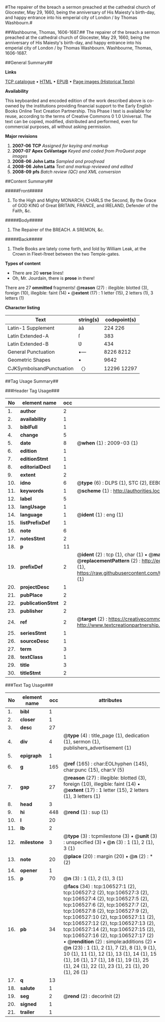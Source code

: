 #The repairer of the breach a sermon preached at the cathedral church of Glocester, May 29, 1660, being the anniversary of His Maiesty's birth-day, and happy entrance into his emperial city of London / by Thomas Washbourn.#

##Washbourne, Thomas, 1606-1687.##
The repairer of the breach a sermon preached at the cathedral church of Glocester, May 29, 1660, being the anniversary of His Maiesty's birth-day, and happy entrance into his emperial city of London / by Thomas Washbourn.
Washbourne, Thomas, 1606-1687.

##General Summary##

**Links**

[TCP catalogue](http://www.ota.ox.ac.uk/tcp/)  • 
[HTML](http://tei.it.ox.ac.uk/tcp/Texts-HTML/free/A65/A65225.html)  • 
[EPUB](http://tei.it.ox.ac.uk/tcp/Texts-EPUB/free/A65/A65225.epub) • 
[Page images (Historical Texts)](https://data.historicaltexts.jisc.ac.uk/view?pubId=eebo-17512988e&pageId=eebo-17512988e-106527-1)

**Availability**

This keyboarded and encoded edition of the
	       work described above is co-owned by the institutions
	       providing financial support to the Early English Books
	       Online Text Creation Partnership. This Phase I text is
	       available for reuse, according to the terms of Creative
	       Commons 0 1.0 Universal. The text can be copied,
	       modified, distributed and performed, even for
	       commercial purposes, all without asking permission.

**Major revisions**

1. __2007-06__ __TCP__ *Assigned for keying and markup*
1. __2007-07__ __Apex CoVantage__ *Keyed and coded from ProQuest page images*
1. __2008-06__ __John Latta__ *Sampled and proofread*
1. __2008-06__ __John Latta__ *Text and markup reviewed and edited*
1. __2008-09__ __pfs__ *Batch review (QC) and XML conversion*

##Content Summary##

#####Front#####

1. To the High and Mighty MONARCH, CHARLS the Second, By the Grace of GOD KING of Great BRITAIN, FRANCE, and IRELAND, Defender of the Faith, &c.

#####Body#####

1. The Repairer of the BREACH. A SREMON, &c.

#####Back#####

1. Theſe Books are lately come forth, and ſold by William Leak, at the Crown in Fleet-ſtreet between the two Temple-gates.

**Types of content**

  * There are 20 **verse** lines!
  * Oh, Mr. Jourdain, there is **prose** in there!

There are 27 **ommitted** fragments! 
 @__reason__ (27) : illegible: blotted (3), foreign (10), illegible: faint (14)  •  @__extent__ (17) : 1 letter (15), 2 letters (1), 3 letters (1)

**Character listing**


|Text|string(s)|codepoint(s)|
|---|---|---|
|Latin-1 Supplement|àâ|224 226|
|Latin Extended-A|ſ|383|
|Latin Extended-B|Ʋ|434|
|General Punctuation|•—|8226 8212|
|Geometric Shapes|▪|9642|
|CJKSymbolsandPunctuation|〈〉|12296 12297|

##Tag Usage Summary##

###Header Tag Usage###

|No|element name|occ|attributes|
|---|---|---|---|
|1.|__author__|2||
|2.|__availability__|1||
|3.|__biblFull__|1||
|4.|__change__|5||
|5.|__date__|8| @__when__ (1) : 2009-03 (1)|
|6.|__edition__|1||
|7.|__editionStmt__|1||
|8.|__editorialDecl__|1||
|9.|__extent__|2||
|10.|__idno__|6| @__type__ (6) : DLPS (1), STC (2), EEBO-CITATION (1), OCLC (1), VID (1)|
|11.|__keywords__|1| @__scheme__ (1) : http://authorities.loc.gov/ (1)|
|12.|__label__|5||
|13.|__langUsage__|1||
|14.|__language__|1| @__ident__ (1) : eng (1)|
|15.|__listPrefixDef__|1||
|16.|__note__|6||
|17.|__notesStmt__|2||
|18.|__p__|11||
|19.|__prefixDef__|2| @__ident__ (2) : tcp (1), char (1)  •  @__matchPattern__ (2) : ([0-9\-]+):([0-9IVX]+) (1), (.+) (1)  •  @__replacementPattern__ (2) : http://eebo.chadwyck.com/downloadtiff?vid=$1&page=$2 (1), https://raw.githubusercontent.com/textcreationpartnership/Texts/master/tcpchars.xml#$1 (1)|
|20.|__projectDesc__|1||
|21.|__pubPlace__|2||
|22.|__publicationStmt__|2||
|23.|__publisher__|2||
|24.|__ref__|2| @__target__ (2) : https://creativecommons.org/publicdomain/zero/1.0/ (1), http://www.textcreationpartnership.org/docs/. (1)|
|25.|__seriesStmt__|1||
|26.|__sourceDesc__|1||
|27.|__term__|3||
|28.|__textClass__|1||
|29.|__title__|3||
|30.|__titleStmt__|2||


###Text Tag Usage###

|No|element name|occ|attributes|
|---|---|---|---|
|1.|__bibl__|1||
|2.|__closer__|1||
|3.|__desc__|27||
|4.|__div__|4| @__type__ (4) : title_page (1), dedication (1), sermon (1), publishers_advertisement (1)|
|5.|__epigraph__|1||
|6.|__g__|165| @__ref__ (165) : char:EOLhyphen (145), char:punc (15), char:V (5)|
|7.|__gap__|27| @__reason__ (27) : illegible: blotted (3), foreign (10), illegible: faint (14)  •  @__extent__ (17) : 1 letter (15), 2 letters (1), 3 letters (1)|
|8.|__head__|3||
|9.|__hi__|448| @__rend__ (1) : sup (1)|
|10.|__l__|20||
|11.|__lb__|2||
|12.|__milestone__|3| @__type__ (3) : tcpmilestone (3)  •  @__unit__ (3) : unspecified (3)  •  @__n__ (3) : 1 (1), 2 (1), 3 (1)|
|13.|__note__|20| @__place__ (20) : margin (20)  •  @__n__ (2) : * (2)|
|14.|__opener__|1||
|15.|__p__|70| @__n__ (3) : 1 (1), 2 (1), 3 (1)|
|16.|__pb__|34| @__facs__ (34) : tcp:106527:1 (2), tcp:106527:2 (2), tcp:106527:3 (2), tcp:106527:4 (2), tcp:106527:5 (2), tcp:106527:6 (2), tcp:106527:7 (2), tcp:106527:8 (2), tcp:106527:9 (2), tcp:106527:10 (2), tcp:106527:11 (2), tcp:106527:12 (2), tcp:106527:13 (2), tcp:106527:14 (2), tcp:106527:15 (2), tcp:106527:16 (2), tcp:106527:17 (2)  •  @__rendition__ (2) : simple:additions (2)  •  @__n__ (23) : 1 (1), 2 (1), 7 (2), 8 (1), 9 (1), 10 (1), 11 (1), 12 (1), 13 (1), 14 (1), 15 (1), 16 (1), 17 (1), 18 (1), 19 (1), 25 (1), 24 (1), 22 (1), 23 (1), 21 (1), 20 (1), 26 (1)|
|17.|__q__|13||
|18.|__salute__|1||
|19.|__seg__|2| @__rend__ (2) : decorInit (2)|
|20.|__signed__|1||
|21.|__trailer__|1||

